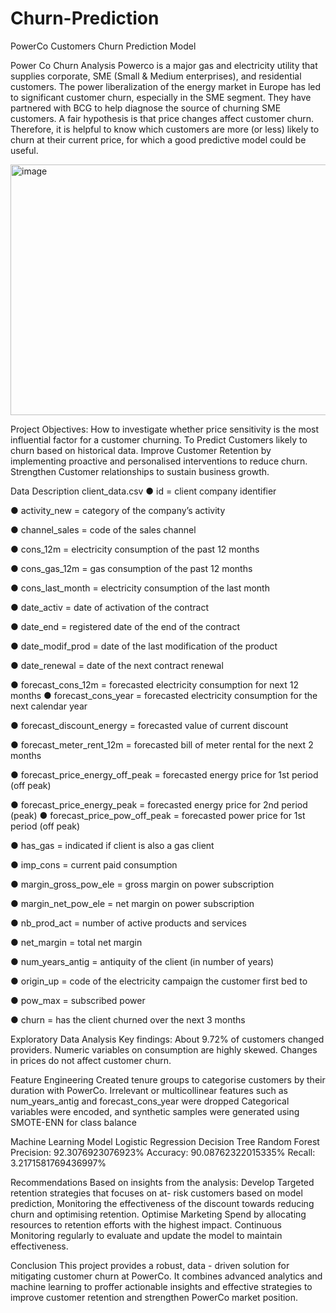 # Churn-Prediction
PowerCo  Customers Churn Prediction Model

Power Co Churn Analysis
Powerco is a major gas and electricity utility that supplies corporate, SME (Small & Medium enterprises), and residential customers. The power liberalization of the energy market in Europe has led to significant customer churn, especially in the SME segment. They have partnered with BCG to help diagnose the source of churning SME customers.
A fair hypothesis is that price changes affect customer churn. Therefore, it is helpful to know which customers are more (or less) likely to churn at their current price, for which a good predictive model could be useful.



<img width="600" height="401" alt="image" src="https://github.com/user-attachments/assets/3e81fe88-3b3f-471c-93f9-436fad2618f6" />


Project Objectives:
How to investigate whether price sensitivity is the most influential factor for a 
customer churning.
To Predict Customers likely to churn based on historical data. 
Improve Customer Retention by implementing proactive and personalised interventions to reduce churn.
Strengthen Customer relationships to sustain business growth.


Data Description
client_data.csv 
● id = client company identifier 

● activity_new = category of the company’s activity

● channel_sales = code of the sales channel

● cons_12m = electricity consumption of the past 12 months

● cons_gas_12m = gas consumption of the past 12 months

● cons_last_month = electricity consumption of the last month 

● date_activ = date of activation of the contract

● date_end = registered date of the end of the contract

● date_modif_prod = date of the last modification of the product 

● date_renewal = date of the next contract renewal

● forecast_cons_12m = forecasted electricity consumption for next 12 months ● forecast_cons_year = forecasted electricity consumption for the next calendar year 

● forecast_discount_energy = forecasted value of current discount

● forecast_meter_rent_12m = forecasted bill of meter rental for the next 2 months 

● forecast_price_energy_off_peak = forecasted energy price for 1st period (off peak)

● forecast_price_energy_peak = forecasted energy price for 2nd period (peak) ● forecast_price_pow_off_peak = forecasted power price for 1st period (off peak)

● has_gas = indicated if client is also a gas client 

● imp_cons = current paid consumption 

● margin_gross_pow_ele = gross margin on power subscription 

● margin_net_pow_ele = net margin on power subscription

● nb_prod_act = number of active products and services 

● net_margin = total net margin 

● num_years_antig = antiquity of the client (in number of years)

● origin_up = code of the electricity campaign the customer first bed to

● pow_max = subscribed power

● churn = has the client churned over the next 3 months 


Exploratory Data Analysis
Key findings:
 About 9.72% of customers changed providers.
 Numeric variables on consumption are highly skewed.
 Changes in prices do not affect customer churn.



Feature Engineering
Created tenure groups to categorise customers by their duration with PowerCo.
Irrelevant or multicollinear features such as num_years_antig and forecast_cons_year were dropped
Categorical variables were encoded, and synthetic samples were generated using SMOTE-ENN for class balance

Machine Learning Model
Logistic Regression
Decision Tree
Random Forest
Precision: 92.3076923076923%
Accuracy: 90.08762322015335%
Recall: 3.2171581769436997%

Recommendations
Based on insights from the analysis:
Develop Targeted retention strategies that focuses on at- risk customers based on model prediction,
Monitoring the effectiveness of the discount towards reducing churn and optimising retention.
Optimise Marketing Spend by allocating  resources to retention efforts with the highest impact.
Continuous Monitoring  regularly to evaluate and update the model to maintain effectiveness.

Conclusion
 This project provides a robust, data - driven solution for mitigating customer churn at PowerCo. It combines advanced analytics and machine learning to proffer actionable insights and effective strategies to improve customer retention and strengthen PowerCo market position. 



